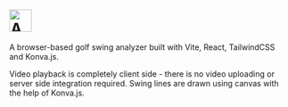 # <a href='https://analyze.golf'><img src='https://analyze.golf/logo.png' height='40' alt='Analyze.Golf logo' aria-label='analyze.golf' /></a>

A browser-based golf swing analyzer built with Vite, React, TailwindCSS and Konva.js. 

Video playback is completely client side - there is no video uploading or server side integration required. Swing lines are drawn using canvas with the help of Konva.js.

